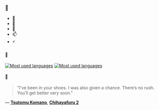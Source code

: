 ### 👋

- 🔭
- 🌱
- 💬
- 📫
- ⚡

#### 🧏

[![Most used languages](https://github-readme-stats-aynah.vercel.app/api/top-langs/?username=aynh&theme=solarized-dark&langs_count=6&layout=compact&hide_title=true)](https://github.com/anuraghazra/github-readme-stats#gh-dark-mode-only)
[![Most used languages](https://github-readme-stats-aynah.vercel.app/api/top-langs/?username=aynh&theme=solarized-light&langs_count=6&layout=compact&hide_title=true)](https://github.com/anuraghazra/github-readme-stats#gh-light-mode-only)

#### 💬

> "I’ve been in your shoes. I was also given a chance. There’s no rush. You’ll get better very soon."

&mdash; [**Tsutomu Komano**](https://myanimelist.net/character.php?q=Tsutomu%20Komano&cat=character), [**Chihayafuru 2**](https://myanimelist.net/search/all?q=Chihayafuru%202&cat=all)

